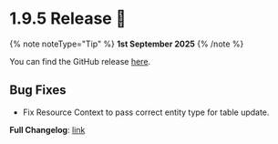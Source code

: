 # 1.9.5 Release 🎉

{% note noteType="Tip" %}
**1st September 2025**
{% /note %}

You can find the GitHub release [here](https://github.com/open-metadata/OpenMetadata/releases/tag/1.9.5-release).

## Bug Fixes

- Fix Resource Context to pass correct entity type for table update.

**Full Changelog**: [link](https://github.com/open-metadata/OpenMetadata/compare/1.9.4-release...1.9.5-release)
